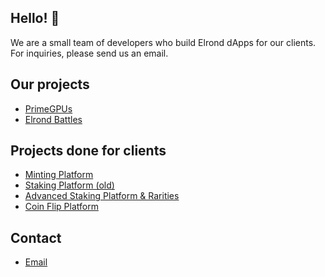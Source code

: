 ## Hello! 👋
We are a small team of developers who build Elrond dApps for our clients. <br>
For inquiries, please send us an email.

## Our projects
- [PrimeGPUs](https://primegpus.com)
- [Elrond Battles](http://elrondbattles.com/)

## Projects done for clients
- [Minting Platform](https://mint.angrybearsclub.io)
- [Staking Platform (old)](https://staking.angrybearsclub.io)
- [Advanced Staking Platform & Rarities](https://app.angrybearsclub.io)
- [Coin Flip Platform](https://coinflip.angrybearsclub.io)

## Contact
- <a href = "mailto: elronddevs@gmail.com">Email</a>

<!--

**Here are some ideas to get you started:**

🙋‍♀️ A short introduction - what is your organization all about?
🌈 Contribution guidelines - how can the community get involved?
👩‍💻 Useful resources - where can the community find your docs? Is there anything else the community should know?
🍿 Fun facts - what does your team eat for breakfast?
🧙 Remember, you can do mighty things with the power of [Markdown](https://docs.github.com/github/writing-on-github/getting-started-with-writing-and-formatting-on-github/basic-writing-and-formatting-syntax)
-->
